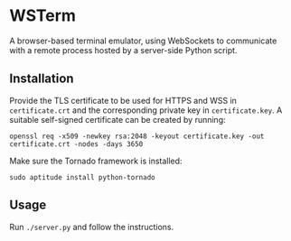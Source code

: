 WSTerm
======

A browser-based terminal emulator, using WebSockets to communicate with
a remote process hosted by a server-side Python script.

Installation
------------

Provide the TLS certificate to be used for HTTPS and WSS in
`certificate.crt` and the corresponding private key in
`certificate.key`. A suitable self-signed certificate can be created by
running:

`openssl req -x509 -newkey rsa:2048 -keyout certificate.key -out
certificate.crt -nodes -days 3650`

Make sure the Tornado framework is installed:

`sudo aptitude install python-tornado`

Usage
-----

Run `./server.py` and follow the instructions.
